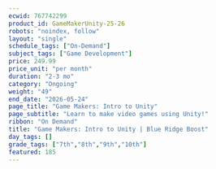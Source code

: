 ```yaml
---
ecwid: 767742299
product_id: GameMakerUnity-25-26
robots: "noindex, follow"
layout: "single"
schedule_tags: ["On-Demand"]
subject_tags: ["Game Development"]
price: 249.99
price_unit: "per month"
duration: "2-3 mo"
category: "Ongoing"
weight: "49"
end_date: "2026-05-24"
page_title: "Game Makers: Intro to Unity"
page_subtitle: "Learn to make video games using Unity!"
ribbon: "On Demand"
title: "Game Makers: Intro to Unity | Blue Ridge Boost"
day_tags: []
grade_tags: ["7th","8th","9th","10th"]
featured: 185
---
```

